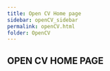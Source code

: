 ```yaml
---
title: Open CV Home page 
sidebar: openCV_sidebar
permalink: openCV.html
folder: OpenCV
---
```


## OPEN CV HOME PAGE 
